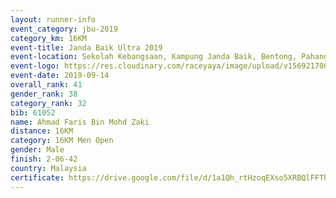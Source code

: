 ```yaml
---
layout: runner-info 
event_category: jbu-2019 
category_km: 16KM 
event-title: Janda Baik Ultra 2019  
event-location: Sekolah Kebangsaan, Kampung Janda Baik, Bentong, Pahang, Malaysia 
event-logo: https://res.cloudinary.com/raceyaya/image/upload/v1569217009/logo/janda-baik_vch1pc.jpg 
event-date: 2019-09-14 
overall_rank: 41
gender_rank: 38
category_rank: 32
bib: 61052
name: Ahmad Faris Bin Mohd Zaki
distance: 16KM
category: 16KM Men Open
gender: Male
finish: 2-06-42
country: Malaysia
certificate: https://drive.google.com/file/d/1a1Qh_rtHzoqEXso5XRBQlFFTPB8O-CzV/view?usp=sharing
---
```

